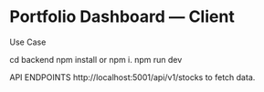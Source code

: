 
# Portfolio Dashboard — Client

Use Case

cd backend
npm install or npm i.
npm run dev

API ENDPOINTS 
http://localhost:5001/api/v1/stocks to fetch data.









